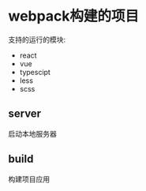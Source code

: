 # webpack构建的项目

支持的运行的模块:

* react
* vue
* typescipt
* less
* scss

## server

  启动本地服务器

## build

  构建项目应用
